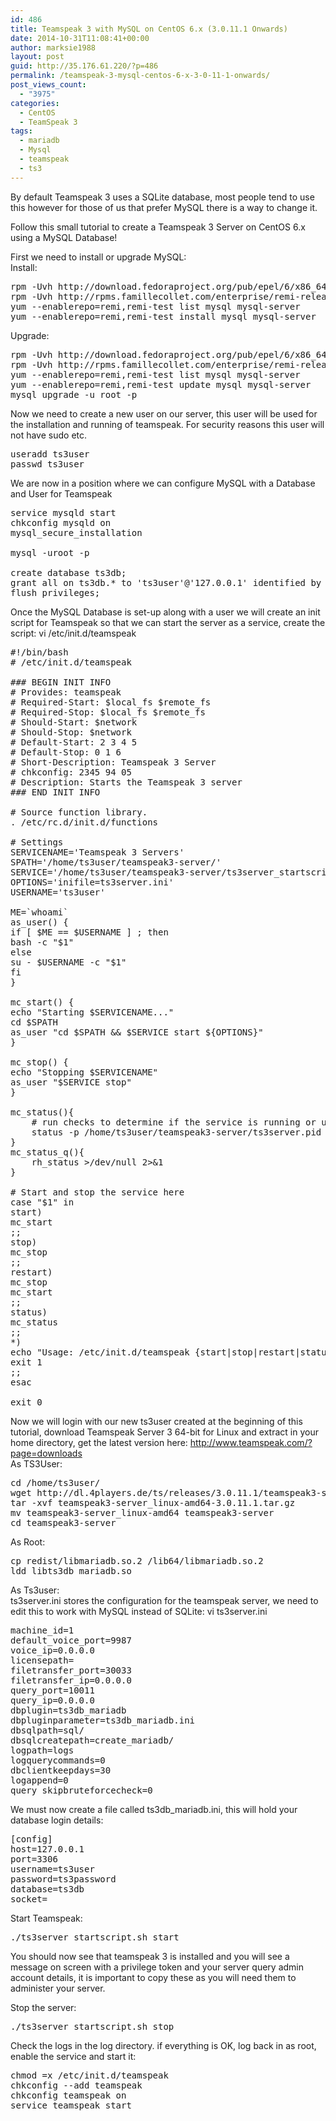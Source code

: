```yaml
---
id: 486
title: Teamspeak 3 with MySQL on CentOS 6.x (3.0.11.1 Onwards)
date: 2014-10-31T11:08:41+00:00
author: marksie1988
layout: post
guid: http://35.176.61.220/?p=486
permalink: /teamspeak-3-mysql-centos-6-x-3-0-11-1-onwards/
post_views_count:
  - "3975"
categories:
  - CentOS
  - TeamSpeak 3
tags:
  - mariadb
  - Mysql
  - teamspeak
  - ts3
---
```

By default Teamspeak 3 uses a SQLite database, most people tend to use this however for those of us that prefer MySQL there is a way to change it.

Follow this small tutorial to create a Teamspeak 3 Server on CentOS 6.x using a MySQL Database!  
<!--more-->

First we need to install or upgrade MySQL:  
Install:

<pre class="lang:sh decode:true">rpm -Uvh http://download.fedoraproject.org/pub/epel/6/x86_64/epel-release-6-8.noarch.rpm
rpm -Uvh http://rpms.famillecollet.com/enterprise/remi-release-6.rpm
yum --enablerepo=remi,remi-test list mysql mysql-server
yum --enablerepo=remi,remi-test install mysql mysql-server</pre>

Upgrade:

<pre class="lang:sh decode:true">rpm -Uvh http://download.fedoraproject.org/pub/epel/6/x86_64/epel-release-6-8.noarch.rpm
rpm -Uvh http://rpms.famillecollet.com/enterprise/remi-release-6.rpm
yum --enablerepo=remi,remi-test list mysql mysql-server
yum --enablerepo=remi,remi-test update mysql mysql-server
mysql_upgrade -u root -p</pre>

Now we need to create a new user on our server, this user will be used for the installation and running of teamspeak. For security reasons this user will not have sudo etc.

<pre class="lang:default decode:true">useradd ts3user
passwd ts3user</pre>

We are now in a position where we can configure MySQL with a Database and User for Teamspeak

<pre class="lang:default decode:true">service mysqld start
chkconfig mysqld on
mysql_secure_installation

mysql -uroot -p

create database ts3db;
grant all on ts3db.* to 'ts3user'@'127.0.0.1' identified by 'ts3password';
flush privileges;</pre>

Once the MySQL Database is set-up along with a user we will create an init script for Teamspeak so that we can start the server as a service, create the script: vi /etc/init.d/teamspeak

<pre class="lang:sh decode:true">#!/bin/bash
# /etc/init.d/teamspeak

### BEGIN INIT INFO
# Provides: teamspeak
# Required-Start: $local_fs $remote_fs
# Required-Stop: $local_fs $remote_fs
# Should-Start: $network
# Should-Stop: $network
# Default-Start: 2 3 4 5
# Default-Stop: 0 1 6
# Short-Description: Teamspeak 3 Server
# chkconfig: 2345 94 05
# Description: Starts the Teamspeak 3 server
### END INIT INFO

# Source function library.
. /etc/rc.d/init.d/functions

# Settings
SERVICENAME='Teamspeak 3 Servers'
SPATH='/home/ts3user/teamspeak3-server/'
SERVICE='/home/ts3user/teamspeak3-server/ts3server_startscript.sh'
OPTIONS='inifile=ts3server.ini'
USERNAME='ts3user'

ME=`whoami`
as_user() {
if [ $ME == $USERNAME ] ; then
bash -c "$1"
else
su - $USERNAME -c "$1"
fi
}

mc_start() {
echo "Starting $SERVICENAME..."
cd $SPATH
as_user "cd $SPATH && $SERVICE start ${OPTIONS}"
}

mc_stop() {
echo "Stopping $SERVICENAME"
as_user "$SERVICE stop"
}

mc_status(){
    # run checks to determine if the service is running or use generic status
    status -p /home/ts3user/teamspeak3-server/ts3server.pid $SERVICENAME
}
mc_status_q(){
    rh_status &gt;/dev/null 2&gt;&1
}

# Start and stop the service here
case "$1" in
start)
mc_start
;;
stop)
mc_stop
;;
restart)
mc_stop
mc_start
;;
status)
mc_status
;;
*)
echo "Usage: /etc/init.d/teamspeak {start|stop|restart|status}"
exit 1
;;
esac

exit 0</pre>

Now we will login with our new ts3user created at the beginning of this tutorial, download Teamspeak Server 3 64-bit for Linux and extract in your home directory, get the latest version here: <http://www.teamspeak.com/?page=downloads>  
As TS3User:

<pre class="lang:sh decode:true">cd /home/ts3user/
wget http://dl.4players.de/ts/releases/3.0.11.1/teamspeak3-server_linux-amd64-3.0.11.1.tar.gz
tar -xvf teamspeak3-server_linux-amd64-3.0.11.1.tar.gz
mv teamspeak3-server_linux-amd64 teamspeak3-server
cd teamspeak3-server
</pre>

As Root:

<pre class="lang:sh decode:true">cp redist/libmariadb.so.2 /lib64/libmariadb.so.2
ldd libts3db_mariadb.so
</pre>

As Ts3user:  
ts3server.ini stores the configuration for the teamspeak server, we need to edit this to work with MySQL instead of SQLite: vi ts3server.ini

<pre class="lang:default decode:true">machine_id=1
default_voice_port=9987
voice_ip=0.0.0.0
licensepath=
filetransfer_port=30033
filetransfer_ip=0.0.0.0
query_port=10011
query_ip=0.0.0.0
dbplugin=ts3db_mariadb
dbpluginparameter=ts3db_mariadb.ini
dbsqlpath=sql/
dbsqlcreatepath=create_mariadb/
logpath=logs
logquerycommands=0
dbclientkeepdays=30
logappend=0
query_skipbruteforcecheck=0</pre>

We must now create a file called ts3db_mariadb.ini, this will hold your database login details:

<pre class="lang:default decode:true">[config]
host=127.0.0.1
port=3306
username=ts3user
password=ts3password
database=ts3db
socket=
</pre>

Start Teamspeak:

<pre class="lang:default decode:true">./ts3server_startscript.sh start</pre>

You should now see that teamspeak 3 is installed and you will see a message on screen with a privilege token and your server query admin account details, it is important to copy these as you will need them to administer your server.

Stop the server:

<pre class="lang:default decode:true">./ts3server_startscript.sh stop</pre>

Check the logs in the log directory. if everything is OK, log back in as root, enable the service and start it:

<pre class="lang:default decode:true">chmod =x /etc/init.d/teamspeak
chkconfig --add teamspeak
chkconfig teamspeak on
service teamspeak start</pre>

&nbsp;

&nbsp;

&nbsp;

&nbsp;

&nbsp;